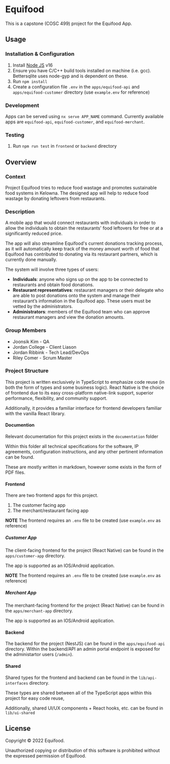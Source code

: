 # Equifood

This is a capstone (COSC 499) project for the Equifood App.

## Usage

### Installation & Configuration

1. Install [Node JS](https://nodejs.org/en/) v16
2. Ensure you have C/C++ build tools installed on machine (i.e. gcc).  Bettersqlite uses node-gyp and is dependent on these.
2. Run `npm install`
3. Create a configuration file `.env` in the `apps/equifood-api` and `apps/equifood-customer` directory (use `example.env` for reference)

### Development

Apps can be served using `nx serve APP_NAME` command. Currently available apps are `equifood-api`, `equifood-customer`, and `equifood-merchant`.

### Testing

1. Run `npm run test` in `frontend` or `backend` directory

## Overview

### Context

Project Equifood tries to reduce food wastage and promotes sustainable food systems in Kelowna. The designed app will help to reduce food wastage by donating leftovers from restaurants.

### Description

A mobile app that would connect restaurants with individuals in order to allow the individuals to obtain the restaurants' food leftovers for free or at a significantly reduced price.

The app will also streamline Equifood's current donations tracking process, as it will automatically keep track of the money amount worth of food that Equifood has contributed to donating via its restaurant partners, which is currently done manually.

The system will involve three types of users:

- **Individuals**: anyone who signs up on the app to be connected to restaurants and obtain food donations.
- **Restaurant representatives**: restaurant managers or their delegate who are able to post donations onto the system and manage their restaurant’s information in the Equifood app. These users must be vetted by the administrators.
- **Administrators**: members of the Equifood team who can approve restaurant managers and view the donation amounts.

### Group Members

- Joonsik Kim - QA
- Jordan College - Client Liason
- Jordan Ribbink - Tech Lead/DevOps
- Riley Comer - Scrum Master

### Project Structure

This project is written exclusively in TypeScript to emphasize code reuse (in both the form of types and some business logic). React Native is the choice of frontend due to its easy cross-platform native-link support, superior performance, flexibility, and community support.

Additionally, it provides a familiar interface for frontend developers familiar with the vanilla React library.

#### Documention

Relevant documentation for this project exists in the `documentation` folder

Within this folder all technical specifications for the software, IP agreements, configuration instructions, and any other pertinent information can be found.

These are mostly written in markdown, however some exists in the form of PDF files.

#### Frontend

There are two frontend apps for this project.

1. The customer facing app
2. The merchant/restaurant facing app

**NOTE** The frontend requires an `.env` file to be created (use `example.env` as reference)

##### Customer App

The client-facing frontend for the project (React Native) can be found in the `apps/customer-app` directory.

The app is supported as an IOS/Android application.

**NOTE** The frontend requires an `.env` file to be created (use `example.env` as reference)

##### Merchant App

The merchant-facing frontend for the project (React Native) can be found in the `apps/merchant-app` directory.

The app is supported as an IOS/Android application.

#### Backend

The backend for the project (NestJS) can be found in the `apps/equifood-api` directory. Within the backend/API an admin portal endpoint is exposed for the administartor users (`/admin`).

#### Shared

Shared types for the frontend and backend can be found in the `lib/api-interfaces` directory.

These types are shared between all of the TypeScript apps within this project for easy code reuse,

Additionally, shared UI/UX components + React hooks, etc. can be found in `lib/ui-shared`

## License

Copyright © 2022 Equifood.

Unauthorized copying or distribution of this software is prohibited without the expressed permission of Equifood.
